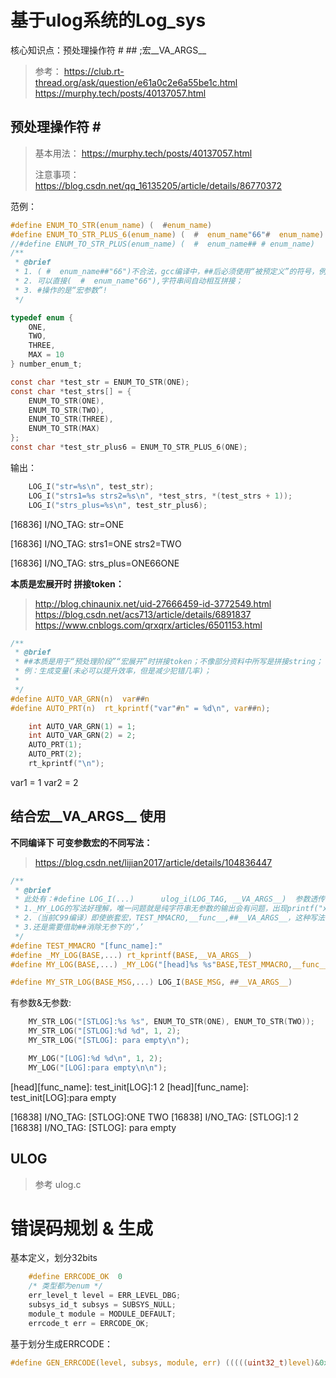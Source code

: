 # 基于ulog系统的Log_sys
核心知识点：预处理操作符 #  ##  ;宏__VA_ARGS__ 
> 参考： 
>   https://club.rt-thread.org/ask/question/e61a0c2e6a55be1c.html
>   https://murphy.tech/posts/40137057.html    

## 预处理操作符 #  ## 
> 基本用法： https://murphy.tech/posts/40137057.html
> 
> 注意事项： https://blog.csdn.net/qq_16135205/article/details/86770372

范例：
```C
#define ENUM_TO_STR(enum_name) (  #enum_name)
#define ENUM_TO_STR_PLUS_6(enum_name) (  #  enum_name"66"#  enum_name)
//#define ENUM_TO_STR_PLUS(enum_name) (  #  enum_name## # enum_name)
/**
 * @brief
 * 1. ( #  enum_name##"66")不合法，gcc编译中，##后必须使用“被预定义”的符号，例如宏定义__VA_ARGS__;
 * 2. 可以直接(  #  enum_name"66"),字符串间自动相互拼接；
 * 3. #操作的是“宏参数”!
 */

typedef enum {
    ONE,
    TWO,
    THREE,
    MAX = 10
} number_enum_t;

const char *test_str = ENUM_TO_STR(ONE);
const char *test_strs[] = {
    ENUM_TO_STR(ONE),
    ENUM_TO_STR(TWO),
    ENUM_TO_STR(THREE),
    ENUM_TO_STR(MAX)
};
const char *test_str_plus6 = ENUM_TO_STR_PLUS_6(ONE);

```
输出：
```C
    LOG_I("str=%s\n", test_str);
    LOG_I("strs1=%s strs2=%s\n", *test_strs, *(test_strs + 1));
    LOG_I("strs_plus=%s\n", test_str_plus6);
```

[16836] I/NO_TAG: str=ONE 

[16836] I/NO_TAG: strs1=ONE strs2=TWO 

[16836] I/NO_TAG: strs_plus=ONE66ONE 

**本质是宏展开时 拼接token：**
> http://blog.chinaunix.net/uid-27666459-id-3772549.html
> https://blog.csdn.net/acs713/article/details/6891837
> https://www.cnblogs.com/qrxqrx/articles/6501153.html

```C
/**
 * @brief
 * ##本质是用于“预处理阶段”“宏展开”时拼接token；不像部分资料中所写是拼接string；
 * 例：生成变量(未必可以提升效率，但是减少犯错几率)；
 *
 */
#define AUTO_VAR_GRN(n)  var##n
#define AUTO_PRT(n)  rt_kprintf("var"#n" = %d\n", var##n);

    int AUTO_VAR_GRN(1) = 1;
    int AUTO_VAR_GRN(2) = 2;
    AUTO_PRT(1);
    AUTO_PRT(2);
    rt_kprintf("\n");
```
var1 = 1
var2 = 2


## 结合宏__VA_ARGS__ 使用
**不同编译下 可变参数宏的不同写法：**
> https://blog.csdn.net/lijian2017/article/details/104836447
```C
/**
 * @brief
 * 此处有：#define LOG_I(...)      ulog_i(LOG_TAG, __VA_ARGS__)  参数透传；
 * 1._MY_LOG的写法好理解，唯一问题就是纯字符串无参数的输出会有问题，出现printf("xxx",);此类结构
 * 2.（当前C99编译）即使嵌套宏，TEST_MMACRO,__func__,##__VA_ARGS__，这种写法依然会在展开后形成一个单独‘，’
 * 3.还是需要借助##消除无参下的‘，’
 */
#define TEST_MMACRO "[func_name]:"
#define _MY_LOG(BASE,...) rt_kprintf(BASE,__VA_ARGS__)
#define MY_LOG(BASE,...) _MY_LOG("[head]%s %s"BASE,TEST_MMACRO,__func__,##__VA_ARGS__)

#define MY_STR_LOG(BASE_MSG,...) LOG_I(BASE_MSG, ##__VA_ARGS__)

```
有参数&无参数:
```C
    MY_STR_LOG("[STLOG]:%s %s", ENUM_TO_STR(ONE), ENUM_TO_STR(TWO));
    MY_STR_LOG("[STLOG]:%d %d", 1, 2);
    MY_STR_LOG("[STLOG]: para empty\n");

    MY_LOG("[LOG]:%d %d\n", 1, 2);
    MY_LOG("[LOG]:para empty\n\n");

```
[head][func_name]: test_init[LOG]:1 2
[head][func_name]: test_init[LOG]:para empty

[16838] I/NO_TAG: [STLOG]:ONE TWO
[16838] I/NO_TAG: [STLOG]:1 2
[16838] I/NO_TAG: [STLOG]: para empty

## ULOG
> 参考 ulog.c


# 错误码规划 & 生成
基本定义，划分32bits
```C
    #define ERRCODE_OK  0
    /* 类型都为enum */
    err_level_t level = ERR_LEVEL_DBG;
    subsys_id_t subsys = SUBSYS_NULL;
    module_t module = MODULE_DEFAULT;
    errcode_t err = ERRCODE_OK;
```
基于划分生成ERRCODE：
```C
#define GEN_ERRCODE(level, subsys, module, err) (((((uint32_t)level)&0x07) << 28) | ((((uint32_t)subsys)&0x3F) << 22) | ((((uint32_t)module)&0x3F) << 16) | (((uint32_t)err)&0xFFFF))
```
